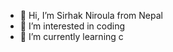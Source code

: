 - 👋 Hi, I’m Sirhak Niroula from Nepal
- 👀 I’m interested in coding
- 🌱 I’m currently learning c
<!---
sirshak07/sirshak07 is a ✨ special ✨ repository because its `README.md` (this file) appears on your GitHub profile.
You can click the Preview link to take a look at your changes.
--->
